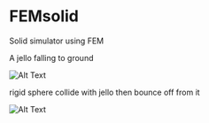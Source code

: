 # FEMsolid
Solid simulator using FEM

A jello falling to ground

![Alt Text](https://media.giphy.com/media/yvAT0sStUXLVzCEX4E/giphy.gif)

rigid sphere collide with jello then bounce off from it

![Alt Text](https://media.giphy.com/media/5aYaS6CyyyZDSM2frc/giphy.gif)
